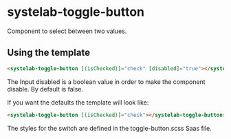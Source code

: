# systelab-toggle-button

Component to select between two values.

## Using the template

```html
<systelab-toggle-button [(isChecked)]="check" [disabled]="true"></systelab-toggle-button>
```

The Input disabled is a boolean value in order to make the component disable. By default is false.

If you want the defaults the template will look like:

```html
<systelab-toggle-button [(isChecked)]="check"></systelab-toggle-button>
```

The styles for the switch are defined in the toggle-button.scss Saas file.